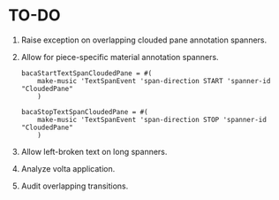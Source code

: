 TO-DO
=====

1.  Raise exception on overlapping clouded pane annotation spanners.

2.  Allow for piece-specific material annotation spanners.

        bacaStartTextSpanCloudedPane = #(
            make-music 'TextSpanEvent 'span-direction START 'spanner-id "CloudedPane"
            )

        bacaStopTextSpanCloudedPane = #(
            make-music 'TextSpanEvent 'span-direction STOP 'spanner-id "CloudedPane"
            )

3.  Allow left-broken text on long spanners.

4.  Analyze volta application.

5.  Audit overlapping transitions.
